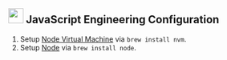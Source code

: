 ## <img src="https://cdn.jsdelivr.net/gh/chrishough/my-public-data/my-configurations/programmingjs.svg" height="30"> JavaScript Engineering Configuration

1. Setup [Node Virtual Machine](https://github.com/creationix/nvm) via `brew install nvm`.
2. Setup [Node](https://nodejs.org/en/) via `brew install node`.
